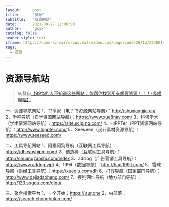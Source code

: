 ```yaml
---
layout:     post
title:      "资源"
subtitle:   "资源网站"
date:       2021-08-27 12:00:00
author:     "gsyx"
catalog: false
header-style: text
iframe: https://upos-sz-mirrorcos.bilivideo.com/upgcxcode/26/13/297601326/297601326_nb2-1-16.mp4?e=ig8euxZM2rNcNbRVhwdVhwdlhWdVhwdVhoNvNC8BqJIzNbfq9rVEuxTEnE8L5F6VnEsSTx0vkX8fqJeYTj_lta53NCM=&uipk=5&nbs=1&deadline=1630068695&gen=playurlv2&os=cosbv&oi=1879992868&trid=a8c45510ee604d588da3282ac7d01c14h&platform=html5&upsig=72600a9d8384f9e49bed7291e40d0a09&uparams=e,uipk,nbs,deadline,gen,os,oi,trid,platform&mid=489945833&bvc=vod&nettype=0&logo=80000000
tags:
  - 资源
---
```


# 资源导航站

> 转载自[【99%的人不知道这些网站，能帮你找到所有想要资源！！！-哔哩哔哩】](https://www.bilibili.com/video/BV1TN411d7FL)

一、资源导航网站
1、书享家（电子书资源网站导航）：http://shuxiangjia.cn/
2、学吧导航（自学资源网站导航）：https://www.xue8nav.com/
3、科塔学术（学术资源网站导航）：https://site.sciping.com/
4、HiPPTer（PPT资源网站导航）：http://www.hippter.com/
5、Seeseed（设计素材资源导航）：https://www.seeseed.com/

二、工具导航网站
1、阿猫阿狗导航（互联网工具导航）：https://dh.woshipm.com/
2、创造狮（互联网工具导航）：http://chuangzaoshi.com/index
3、addog（广告营销工具导航）：https://www.addog.vip/
4、199it（数据导航）：http://hao.199it.com/
5、雪球导航（财经工具导航）：https://xueqiu.com/dh
6、打假导航（国家部门导航）：http://www.dajiadaohang.com/
7、搜狗网址导航（地方部门导航）：http://123.sogou.com/diqu/

三、聚合搜索平台
1、一个开始：https://aur.one
2、虫部落：https://search.chongbuluo.com/ ​

